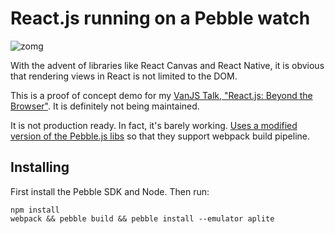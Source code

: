 # React.js running on a Pebble watch

![zomg](http://i.imgur.com/gvdQMV0.gif)

With the advent of libraries like React Canvas and React Native, it is obvious that rendering views in React is not limited to the DOM.

This is a proof of concept demo for my [VanJS Talk, "React.js: Beyond the Browser"](http://www.meetup.com/vancouver-javascript-developers/events/222162125/). It is definitely not being maintained.

It is not production ready. In fact, it's barely working. [Uses a modified version of the Pebble.js libs](https://github.com/pebble/pebblejs) so that they support webpack build pipeline.

## Installing

First install the Pebble SDK and Node. Then run:

```
npm install
webpack && pebble build && pebble install --emulator aplite
```
